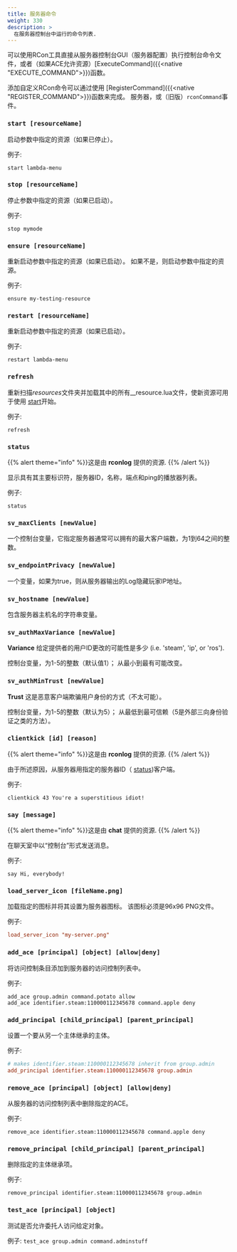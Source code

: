 ```yaml
---
title: 服务器命令
weight: 330
description: >
  在服务器控制台中运行的命令列表.
---
```


<!-- TODO: format this like client commands? -->

可以使用RCon工具直接从服务器控制台GUI（服务器配置）执行控制台命令文件，或者（如果ACE允许资源）[ExecuteCommand]({{<native "EXECUTE_COMMAND">}})函数。

添加自定义RCon命令可以通过使用 [RegisterCommand]({{<native "REGISTER_COMMAND">}})函数来完成。
服务器，或（旧版）`rconCommand`事件。

### `start [resourceName]`

启动参数中指定的资源（如果已停止）。

例子:

    start lambda-menu

### `stop [resourceName]`

停止参数中指定的资源（如果已启动）。

例子:

    stop mymode

### `ensure [resourceName]`

重新启动参数中指定的资源（如果已启动）。 如果不是，则启动参数中指定的资源。

例子:

    ensure my-testing-resource

### `restart [resourceName]`

重新启动参数中指定的资源（如果已启动）。

例子:

    restart lambda-menu

### `refresh`

重新扫描*resources*文件夹并加载其中的所有\_\_resource.lua文件，使新资源可用于使用 [start](#start "wikilink")开始。

例子:

    refresh


### `status`

{{% alert theme="info" %}}这是由 **rconlog** 提供的资源. {{% /alert %}}

显示具有其主要标识符，服务器ID，名称，端点和ping的播放器列表。

例子:

    status

### `sv_maxClients [newValue]`

一个控制台变量，它指定服务器通常可以拥有的最大客户端数，为1到64之间的整数。

### `sv_endpointPrivacy [newValue]`

一个变量，如果为true，则从服务器输出的Log隐藏玩家IP地址。

### `sv_hostname [newValue]`

包含服务器主机名的字符串变量。

### `sv_authMaxVariance [newValue]`

**Variance** 给定提供者的用户ID更改的可能性是多少 (i.e. 'steam', 'ip', or 'ros').

控制台变量，为1-5的整数（默认值1）； 从最小到最有可能改变。

### `sv_authMinTrust [newValue]`

**Trust** 这是恶意客户端欺骗用户身份的方式（不太可能）。

控制台变量，为1-5的整数（默认为5）； 从最低到最可信赖（5是外部三向身份验证之类的方法）。

### `clientkick [id] [reason]`

{{% alert theme="info" %}}这是由 **rconlog** 提供的资源. {{% /alert %}}

由于所述原因，从服务器用指定的服务器ID（ [status](#status "wikilink"))客户端。

例子:

    clientkick 43 You're a superstitious idiot!

### `say [message]`

{{% alert theme="info" %}}这是由 **chat** 提供的资源. {{% /alert %}}

在聊天室中以“控制台”形式发送消息。

例子:

    say Hi, everybody!


### `load_server_icon [fileName.png]`

加载指定的图标并将其设置为服务器图标。 该图标必须是96x96 PNG文件。

例子:

```toml
load_server_icon "my-server.png"
```

### `add_ace [principal] [object] [allow|deny]`

将访问控制条目添加到服务器的访问控制列表中。

例子:

```
add_ace group.admin command.potato allow
add_ace identifier.steam:110000112345678 command.apple deny
```

### `add_principal [child_principal] [parent_principal]`

设置一个要从另一个主体继承的主体。

例子:
```toml
# makes identifier.steam:110000112345678 inherit from group.admin
add_principal identifier.steam:110000112345678 group.admin
```

### `remove_ace [principal] [object] [allow|deny]`

从服务器的访问控制列表中删除指定的ACE。

例子:

```
remove_ace identifier.steam:110000112345678 command.apple deny
```

### `remove_principal [child_principal] [parent_principal]`

删除指定的主体继承项。

例子:
```
remove_principal identifier.steam:110000112345678 group.admin
```

### `test_ace [principal] [object]`
测试是否允许委托人访问给定对象。

例子: `test_ace group.admin command.adminstuff`
